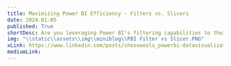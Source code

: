 ```yaml
---
title: Maximizing Power BI Efficiency - Filters vs. Slicers 
date: 2024-01-05
published: True
shortDesc: Are you leveraging Power BI's filtering capabilities to their fullest potential? Filters and slicers are two powerhouse tools in a report designer's arsenal, each offering distinct advantages and considerations. Let's delve into their nuances to optimize your reporting experience.
img: "\\static\\assets\\img\\miniblog\\PBI Filter vs Slicer.PNG"
xLink: https://www.linkedin.com/posts/shosowoolu_powerbi-datavisualization-reportdesign-activity-7165808475690766336-dU3t?utm_source=share&utm_medium=member_desktop
mediumLink: 
---
```

